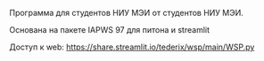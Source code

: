 Программа для студентов НИУ МЭИ от студентов НИУ МЭИ.

Основана на пакете IAPWS 97 для питона и streamlit

Доступ к web: https://share.streamlit.io/tederix/wsp/main/WSP.py 
